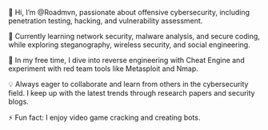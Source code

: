 👋 Hi, I’m @Roadmvn, passionate about offensive cybersecurity, including penetration testing, hacking, and vulnerability assessment.

🌱 Currently learning network security, malware analysis, and secure coding, while exploring steganography, wireless security, and social engineering.

🔧 In my free time, I dive into reverse engineering with Cheat Engine and experiment with red team tools like Metasploit and Nmap.

💡 Always eager to collaborate and learn from others in the cybersecurity field. I keep up with the latest trends through research papers and security blogs.

⚡ Fun fact: I enjoy video game cracking and creating bots.

